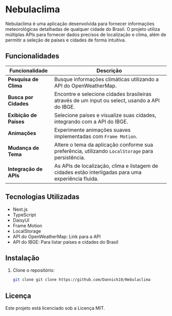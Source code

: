 # Nebulaclima

Nebulaclima é uma aplicação desenvolvida para fornecer informações meteorológicas detalhadas de qualquer cidade do Brasil. O projeto utiliza múltiplas APIs para fornecer dados precisos de localização e clima, além de permitir a seleção de países e cidades de forma intuitiva.

## Funcionalidades

| Funcionalidade             | Descrição                                                                                     |
|----------------------------|------------------------------------------------------------------------------------------------|
| **Pesquisa de Clima**       | Busque informações climáticas utilizando a API do OpenWeatherMap.                              |
| **Busca por Cidades**       | Encontre e selecione cidades brasileiras através de um input ou select, usando a API do IBGE. |
| **Exibição de Países**      | Selecione países e visualize suas cidades, integrando com a API do IBGE.                       |
| **Animações**               | Experimente animações suaves implementadas com `Frame Motion`.                                 |
| **Mudança de Tema**         | Altere o tema da aplicação conforme sua preferência, utilizando `LocalStorage` para persistência. |
| **Integração de APIs**      | As APIs de localização, clima e listagem de cidades estão interligadas para uma experiência fluida. |

## Tecnologias Utilizadas

- Next.js
- TypeScript
- DaisyUI
- Frame Motion
- LocalStorage
- API do OpenWeatherMap: Link para a API
- API do IBGE: Para listar países e cidades do Brasil

## Instalação

1. Clone o repositório:
   ```bash
   git clone git clone https://github.com/Dannick10/Nebulaclima


## Licença
Este projeto está licenciado sob a Licença MIT.

